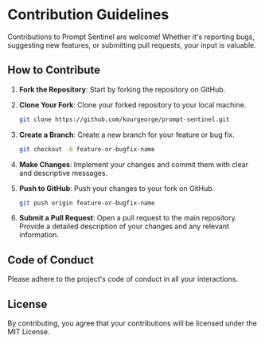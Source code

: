 # Contribution Guidelines

Contributions to Prompt Sentinel are welcome! Whether it's reporting bugs, suggesting new features, or submitting pull requests, your input is valuable.

## How to Contribute

1. **Fork the Repository**: Start by forking the repository on GitHub.

2. **Clone Your Fork**: Clone your forked repository to your local machine.

   ```bash
   git clone https://github.com/kourgeorge/prompt-sentinel.git
   ```

3. **Create a Branch**: Create a new branch for your feature or bug fix.

   ```bash
   git checkout -b feature-or-bugfix-name
   ```

4. **Make Changes**: Implement your changes and commit them with clear and descriptive messages.

5. **Push to GitHub**: Push your changes to your fork on GitHub.

   ```bash
   git push origin feature-or-bugfix-name
   ```

6. **Submit a Pull Request**: Open a pull request to the main repository. Provide a detailed description of your changes and any relevant information.

## Code of Conduct

Please adhere to the project's code of conduct in all your interactions.

## License

By contributing, you agree that your contributions will be licensed under the MIT License.